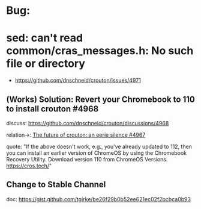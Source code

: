 # Bug:
# sed: can't read common/cras_messages.h: No such file or directory
- https://github.com/dnschneid/crouton/issues/4971

## (Works) Solution: Revert your Chromebook to 110 to install crouton #4968
discuss: https://github.com/dnschneid/crouton/discussions/4968

relation->: [The future of crouton: an eerie silence #4967](https://github.com/dnschneid/crouton/discussions/4967)

quote: "If the above doesn't work, e.g., you've already updated to 112, then you can install an earlier version of ChromeOS by using the Chromebook Recovery Utility. Download version 110 from ChromeOS Versions. https://cros.tech/"


## Change to Stable Channel
doc: https://gist.github.com/tgirke/be26f29b0b52ee621ec02f2bcbca0b93
